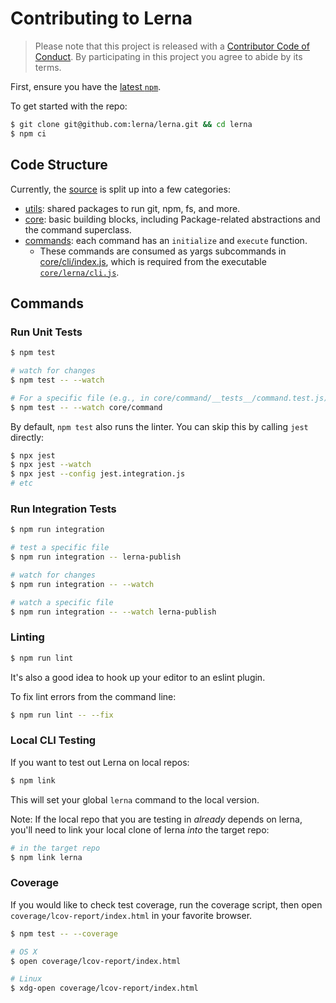 # Contributing to Lerna

> Please note that this project is released with a [Contributor Code of Conduct](./CODE_OF_CONDUCT.md).
> By participating in this project you agree to abide by its terms.

First, ensure you have the [latest `npm`](https://docs.npmjs.com/).

To get started with the repo:

```sh
$ git clone git@github.com:lerna/lerna.git && cd lerna
$ npm ci
```

## Code Structure

Currently, the [source](https://github.com/lerna/lerna/tree/master) is split up into a few categories:

- [utils](https://github.com/lerna/lerna/tree/master/utils): shared packages to run git, npm, fs, and more.
- [core](https://github.com/lerna/lerna/tree/master/core): basic building blocks, including Package-related abstractions and the command superclass.
- [commands](https://github.com/lerna/lerna/tree/master/commands): each command has an `initialize` and `execute` function.
  - These commands are consumed as yargs subcommands in [core/cli/index.js](https://github.com/lerna/lerna/blob/master/core/cli/index.js), which is required from the executable [`core/lerna/cli.js`](https://github.com/lerna/lerna/blob/master/core/lerna/cli.js).

## Commands

### Run Unit Tests

```sh
$ npm test

# watch for changes
$ npm test -- --watch

# For a specific file (e.g., in core/command/__tests__/command.test.js)
$ npm test -- --watch core/command
```

By default, `npm test` also runs the linter.
You can skip this by calling `jest` directly:

```sh
$ npx jest
$ npx jest --watch
$ npx jest --config jest.integration.js
# etc
```

### Run Integration Tests

```sh
$ npm run integration

# test a specific file
$ npm run integration -- lerna-publish

# watch for changes
$ npm run integration -- --watch

# watch a specific file
$ npm run integration -- --watch lerna-publish
```

### Linting

```sh
$ npm run lint
```

It's also a good idea to hook up your editor to an eslint plugin.

To fix lint errors from the command line:

```sh
$ npm run lint -- --fix
```

### Local CLI Testing

If you want to test out Lerna on local repos:

```sh
$ npm link
```

This will set your global `lerna` command to the local version.

Note: If the local repo that you are testing in _already_ depends on lerna,
you'll need to link your local clone of lerna _into_ the target repo:

```sh
# in the target repo
$ npm link lerna
```

### Coverage

If you would like to check test coverage, run the coverage script, then open
`coverage/lcov-report/index.html` in your favorite browser.

```sh
$ npm test -- --coverage

# OS X
$ open coverage/lcov-report/index.html

# Linux
$ xdg-open coverage/lcov-report/index.html
```
